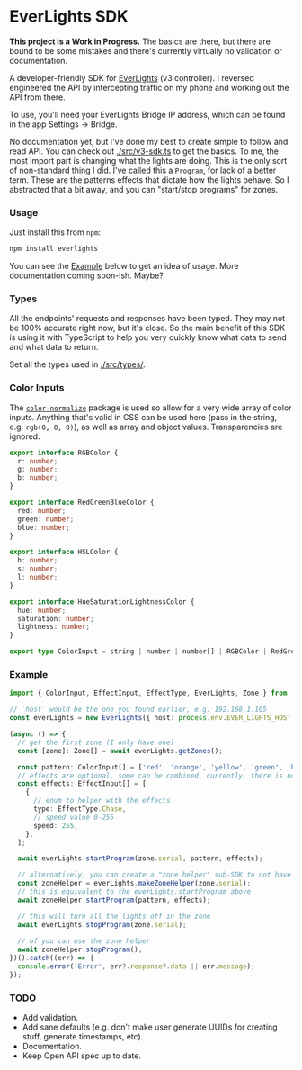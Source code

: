 # EverLights SDK

**This project is a Work in Progress.** The basics are there, but there are bound to be some mistakes and there's currently virtually no validation or documentation.

A developer-friendly SDK for [EverLights](https://myeverlights.com/) (v3 controller). I reversed engineered the API by intercepting traffic on my phone and working out the API from there. 

To use, you'll need your EverLights Bridge IP address, which can be found in the app Settings -> Bridge.

No documentation yet, but I've done my best to create simple to follow and read API. You can check out [./src/v3-sdk.ts](./src/v3-sdk.ts) to get the basics. To me, the most import part is changing what the lights are doing. This is the only sort of non-standard thing I did. I've called this a `Program`, for lack of a better term. These are the patterns effects that dictate how the lights behave. So I abstracted that a bit away, and you can "start/stop programs" for zones.

### Usage

Just install this from `npm`:

```bash
npm install everlights
```

You can see the [Example](#Example) below to get an idea of usage. More documentation coming soon-ish. Maybe?

### Types

All the endpoints' requests and responses have been typed. They may not be 100% accurate right now, but it's close. So the main benefit of this SDK is using it with TypeScript to help you very quickly know what data to send and what data to return.

Set all the types used in [./src/types/](./src/types/).

### Color Inputs

The [`color-normalize`](https://github.com/colorjs/color-normalize) package is used so allow for a very wide array of color inputs. Anything that's valid in CSS can be used here (pass in the string, e.g. `rgb(0, 0, 0)`), as well as array and object values. Transparencies are ignored.

```ts
export interface RGBColor {
  r: number;
  g: number;
  b: number;
}

export interface RedGreenBlueColor {
  red: number;
  green: number;
  blue: number;
}

export interface HSLColor {
  h: number;
  s: number;
  l: number;
}

export interface HueSaturationLightnessColor {
  hue: number;
  saturation: number;
  lightness: number;
}

export type ColorInput = string | number | number[] | RGBColor | RedGreenBlueColor | HSLColor | HueSaturationLightnessColor;
```

### Example

```ts
import { ColorInput, EffectInput, EffectType, EverLights, Zone } from 'everlights';

// `host` would be the one you found earlier, e.g. 192.168.1.105
const everLights = new EverLights({ host: process.env.EVER_LIGHTS_HOST! });

(async () => {
  // get the first zone (I only have one)
  const [zone]: Zone[] = await everLights.getZones();

  const pattern: ColorInput[] = ['red', 'orange', 'yellow', 'green', 'blue', 'purple'];
  // effects are optional. some can be combined. currently, there is no input validation
  const effects: EffectInput[] = [
    {
      // enum to helper with the effects
      type: EffectType.Chase,
      // speed value 0-255
      speed: 255,
    },
  ];

  await everLights.startProgram(zone.serial, pattern, effects);

  // alternatively, you can create a "zone helper" sub-SDK to not have to keep passing the serial around
  const zoneHelper = everLights.makeZoneHelper(zone.serial);
  // this is equivalent to the everLights.startProgram above
  await zoneHelper.startProgram(pattern, effects);

  // this will turn all the lights off in the zone
  await everLights.stopProgram(zone.serial);
  
  // of you can use the zone helper
  await zoneHelper.stopProgram();
})().catch((err) => {
  console.error('Error', err?.response?.data || err.message);
});
```

### TODO

* Add validation.
* Add sane defaults (e.g. don't make user generate UUIDs for creating stuff, generate timestamps, etc).
* Documentation.
* Keep Open API spec up to date.
